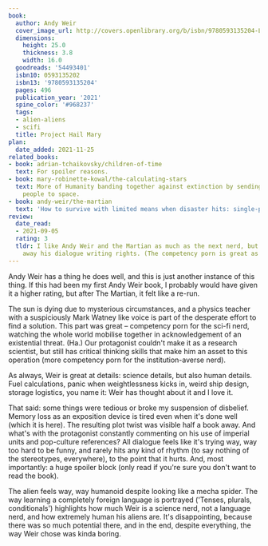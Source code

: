 ```yaml
---
book:
  author: Andy Weir
  cover_image_url: http://covers.openlibrary.org/b/isbn/9780593135204-L.jpg
  dimensions:
    height: 25.0
    thickness: 3.8
    width: 16.0
  goodreads: '54493401'
  isbn10: 0593135202
  isbn13: '9780593135204'
  pages: 496
  publication_year: '2021'
  spine_color: '#968237'
  tags:
  - alien-aliens
  - scifi
  title: Project Hail Mary
plan:
  date_added: 2021-11-25
related_books:
- book: adrian-tchaikovsky/children-of-time
  text: For spoiler reasons.
- book: mary-robinette-kowal/the-calculating-stars
  text: More of Humanity banding together against extinction by sending unexpected
    people to space.
- book: andy-weir/the-martian
  text: 'How to survive with limited means when disaster hits: single-person edition.'
review:
  date_read:
  - 2021-09-05
  rating: 3
  tldr: I like Andy Weir and the Martian as much as the next nerd, but please take
    away his dialogue writing rights. (The competency porn is great as always, though.)
---
```


Andy Weir has a thing he does well, and this is just another instance of this thing. If this had been my first Andy Weir
book, I probably would have given it a higher rating, but after The Martian, it felt like a re-run.

The sun is dying due to mysterious circumstances, and a physics teacher with a suspiciously Mark Watney like
voice is part of the desperate effort to find a solution. This part was great – competency porn for the sci-fi nerd,
watching the whole world mobilise together in acknowledgement of an existential threat. (Ha.)
Our protagonist couldn't make it as a research scientist, but still has critical thinking skills that make him an asset
to this operation (more competency porn for the institution-averse nerd).

As always, Weir is great at details: science details, but also human details. Fuel calculations, panic when
weightlessness kicks in, weird ship design, storage logistics, you name it: Weir has thought about it and I love it.


That said: some things were tedious or broke my suspension of disbelief. Memory loss as an exposition device is tired
even when it's done well (which it is here). The resulting plot twist was visible half a book away. And what's with the
protagonist constantly commenting on his use of imperial units and pop-culture references? All dialogue feels like it's
trying way, way too hard to be funny, and rarely hits any kind of rhythm (to say nothing of the stereotypes,
everywhere), to the point that it hurts. And, most importantly: a huge spoiler block (only read if you're sure you don't
want to read the book).

<div class="spoiler">

The alien feels way, way humanoid despite looking like a mecha spider. The way learning a completely foreign language is
portrayed ('Tenses, plurals, conditionals') highlights how much Weir is a science nerd, not a language nerd, and how
extremely human his aliens are. It's disappointing, because there was so much potential there, and in the end, despite
everything, the way Weir chose was kinda boring.

</div>
